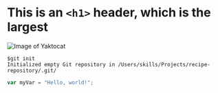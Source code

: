 # This is an `<h1>` header, which is the largest #
![Image of Yaktocat](https://octodex.github.com/images/yaktocat.png)
```
$git init
Initialized empty Git repository in /Users/skills/Projects/recipe-repository/.git/
```
```javascript
var myVar = "Hello, world!";
```
